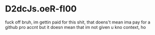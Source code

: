 D2dcJs.oeR-fI00
===============
fuck off bruh, im gettin paid for this shit, that doens't mean ima pay for a github pro accnt but it doesn mean that im not given u kno context, ho
